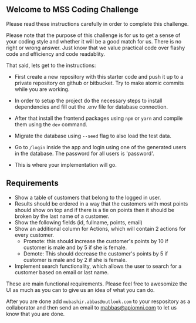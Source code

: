 ## Welcome to MSS Coding Challenge
Please read these instructions carefully in order to complete this challenge.

Please note that the purpose of this challenge is for us to get a sense of your coding style and whether it will be a good match for us. There is no right or wrong answer. Just know that we value practical code over flashy code and efficiency and code readablity.

That said, lets get to the instructions:


- First create a new repository with this starter code and push it up to a private repository on github or bitbucket. Try to make atomic commits while you are working.

- In order to setup the project do the necessary steps to install dependencies and fill out the .env file for database connection.

- After that install the frontend packages using `npm` or `yarn` and compile them using the `dev` command.

- Migrate the database using `--seed` flag to also load the test data.

- Go to `/login` inside the app and login using one of the generated users in the database. The password for all users is 'password'.

- This is where your implementation will go.

## Requirements

- Show a table of customers that belong to the logged in user.
- Results should be ordered in a way that the customers with most points should show on top and if there is a tie on points then it should be broken by the last name of a customer.
- Show the following fields (id, fullname, points, email)
- Show an additional column for Actions, which will contain 2 actions for every customer. 
    - Promote: this should increase the customer's points by 10 if customer is male and by 5 if she is female. 
    - Demote: This should decrease the customer's points by 5 if customer is male and by 2 if she is female.
- Implement search functionality, which allows the user to search for a customer based on email or last name.

These are main functional requirements. Please feel free to awesomize the UI as much as you can to give us an idea of what you can do.

After you are done add `mubashir.abbas@outlook.com` to your respository as a collaborator and then send an email to [mabbas@apiomni.com](mailto:mabbas@apiomni.com) to let us know that you are done.





